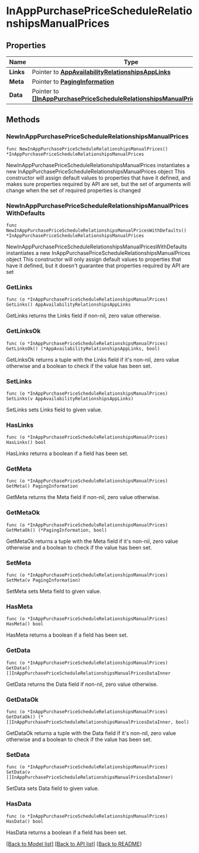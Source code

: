 # InAppPurchasePriceScheduleRelationshipsManualPrices

## Properties

Name | Type | Description | Notes
------------ | ------------- | ------------- | -------------
**Links** | Pointer to [**AppAvailabilityRelationshipsAppLinks**](AppAvailabilityRelationshipsAppLinks.md) |  | [optional] 
**Meta** | Pointer to [**PagingInformation**](PagingInformation.md) |  | [optional] 
**Data** | Pointer to [**[]InAppPurchasePriceScheduleRelationshipsManualPricesDataInner**](InAppPurchasePriceScheduleRelationshipsManualPricesDataInner.md) |  | [optional] 

## Methods

### NewInAppPurchasePriceScheduleRelationshipsManualPrices

`func NewInAppPurchasePriceScheduleRelationshipsManualPrices() *InAppPurchasePriceScheduleRelationshipsManualPrices`

NewInAppPurchasePriceScheduleRelationshipsManualPrices instantiates a new InAppPurchasePriceScheduleRelationshipsManualPrices object
This constructor will assign default values to properties that have it defined,
and makes sure properties required by API are set, but the set of arguments
will change when the set of required properties is changed

### NewInAppPurchasePriceScheduleRelationshipsManualPricesWithDefaults

`func NewInAppPurchasePriceScheduleRelationshipsManualPricesWithDefaults() *InAppPurchasePriceScheduleRelationshipsManualPrices`

NewInAppPurchasePriceScheduleRelationshipsManualPricesWithDefaults instantiates a new InAppPurchasePriceScheduleRelationshipsManualPrices object
This constructor will only assign default values to properties that have it defined,
but it doesn't guarantee that properties required by API are set

### GetLinks

`func (o *InAppPurchasePriceScheduleRelationshipsManualPrices) GetLinks() AppAvailabilityRelationshipsAppLinks`

GetLinks returns the Links field if non-nil, zero value otherwise.

### GetLinksOk

`func (o *InAppPurchasePriceScheduleRelationshipsManualPrices) GetLinksOk() (*AppAvailabilityRelationshipsAppLinks, bool)`

GetLinksOk returns a tuple with the Links field if it's non-nil, zero value otherwise
and a boolean to check if the value has been set.

### SetLinks

`func (o *InAppPurchasePriceScheduleRelationshipsManualPrices) SetLinks(v AppAvailabilityRelationshipsAppLinks)`

SetLinks sets Links field to given value.

### HasLinks

`func (o *InAppPurchasePriceScheduleRelationshipsManualPrices) HasLinks() bool`

HasLinks returns a boolean if a field has been set.

### GetMeta

`func (o *InAppPurchasePriceScheduleRelationshipsManualPrices) GetMeta() PagingInformation`

GetMeta returns the Meta field if non-nil, zero value otherwise.

### GetMetaOk

`func (o *InAppPurchasePriceScheduleRelationshipsManualPrices) GetMetaOk() (*PagingInformation, bool)`

GetMetaOk returns a tuple with the Meta field if it's non-nil, zero value otherwise
and a boolean to check if the value has been set.

### SetMeta

`func (o *InAppPurchasePriceScheduleRelationshipsManualPrices) SetMeta(v PagingInformation)`

SetMeta sets Meta field to given value.

### HasMeta

`func (o *InAppPurchasePriceScheduleRelationshipsManualPrices) HasMeta() bool`

HasMeta returns a boolean if a field has been set.

### GetData

`func (o *InAppPurchasePriceScheduleRelationshipsManualPrices) GetData() []InAppPurchasePriceScheduleRelationshipsManualPricesDataInner`

GetData returns the Data field if non-nil, zero value otherwise.

### GetDataOk

`func (o *InAppPurchasePriceScheduleRelationshipsManualPrices) GetDataOk() (*[]InAppPurchasePriceScheduleRelationshipsManualPricesDataInner, bool)`

GetDataOk returns a tuple with the Data field if it's non-nil, zero value otherwise
and a boolean to check if the value has been set.

### SetData

`func (o *InAppPurchasePriceScheduleRelationshipsManualPrices) SetData(v []InAppPurchasePriceScheduleRelationshipsManualPricesDataInner)`

SetData sets Data field to given value.

### HasData

`func (o *InAppPurchasePriceScheduleRelationshipsManualPrices) HasData() bool`

HasData returns a boolean if a field has been set.


[[Back to Model list]](../README.md#documentation-for-models) [[Back to API list]](../README.md#documentation-for-api-endpoints) [[Back to README]](../README.md)


